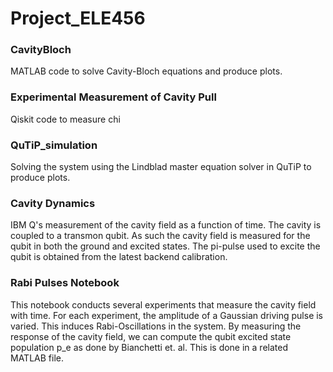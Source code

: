 # Project_ELE456

### CavityBloch
MATLAB code to solve Cavity-Bloch equations and produce plots.
### Experimental Measurement of Cavity Pull 
Qiskit code to measure chi 
### QuTiP_simulation 
Solving the system using the Lindblad master equation solver in QuTiP to produce plots.

### Cavity Dynamics
IBM Q's measurement of the cavity field as a function of time. The cavity is coupled to a transmon qubit. As such the cavity field is measured for the qubit in both the ground and excited states. The pi-pulse used to excite the qubit is obtained from the latest backend calibration.

### Rabi Pulses Notebook
This notebook conducts several experiments that measure the cavity field with time. For each experiment, the amplitude of a Gaussian driving pulse is varied. This induces Rabi-Oscillations in the system. By measuring the response of the cavity field, we can compute the qubit excited state population p_e as done by Bianchetti et. al. This is done in a related MATLAB file.

